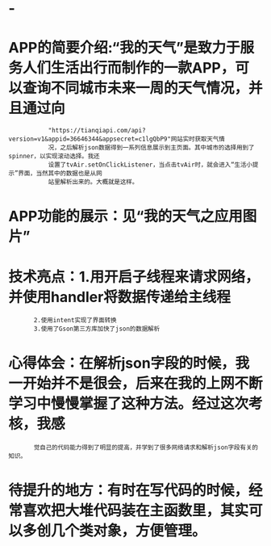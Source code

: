 # -
# APP的简要介绍:“我的天气”是致力于服务人们生活出行而制作的一款APP，可以查询不同城市未来一周的天气情况，并且通过向
               "https://tianqiapi.com/api?version=v1&appid=36646344&appsecret=c1lgQbP9"网站实时获取天气情
               况，之后解析json数据得到一系列信息展示到主页面。其中城市的选择用到了spinner，以实现滚动选择。我还
               设置了tvAir.setOnClickListener，当点击tvAir时，就会进入“生活小提示”界面，当然其中的数据也是从网
               站里解析出来的。大概就是这样。
# APP功能的展示：见“我的天气之应用图片”
# 技术亮点：1.用开启子线程来请求网络，并使用handler将数据传递给主线程
           2.使用intent实现了界面转换
           3.使用了Gson第三方库加快了json的数据解析
# 心得体会：在解析json字段的时候，我一开始并不是很会，后来在我的上网不断学习中慢慢掌握了这种方法。经过这次考核，我感
           觉自己的代码能力得到了明显的提高，并学到了很多网络请求和解析json字段有关的知识。
# 待提升的地方：有时在写代码的时候，经常喜欢把大堆代码装在主函数里，其实可以多创几个类对象，方便管理。           
